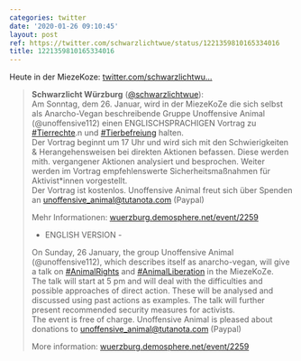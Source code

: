 ```yaml
---
categories: twitter
date: '2020-01-26 09:10:45'
layout: post
ref: https://twitter.com/schwarzlichtwue/status/1221359810165334016
title: 1221359810165334016
---
```

Heute in der MiezeKoze: [twitter.com/schwarzlichtwu…](https://twitter.com/schwarzlichtwue/status/1220275755868925952)
> <b>Schwarzlicht Würzburg</b> ([@schwarzlichtwue](https://twitter.com/schwarzlichtwue)):  
>Am Sonntag, dem 26. Januar, wird in der MiezeKoZe die sich selbst als Anarcho-Vegan beschreibende Gruppe Unoffensive Animal (@unoffensive112) einen ENGLISCHSPRACHIGEN Vortrag zu [#Tierrechte](/t/tierrechte).n und [#Tierbefreiung](/t/tierbefreiung) halten.   
>Der Vortrag beginnt um 17 Uhr und wird sich mit den Schwierigkeiten &amp; Herangehensweisen bei direkten Aktionen befassen. Diese werden mith. vergangener Aktionen analysiert und besprochen. Weiter werden im Vortrag empfehlenswerte Sicherheitsmaßnahmen für Aktivist\*innen vorgestellt.  
>Der Vortrag ist kostenlos. Unoffensive Animal freut sich über Spenden an unoffensive_animal@tutanota.com (Paypal)  
>  
>  
>  
>Mehr Informationen: [wuerzburg.demosphere.net/event/2259](https://wuerzburg.demosphere.net/event/2259)  
>- ENGLISH VERSION -  
>  
>  
>  
>On Sunday, 26 January, the group Unoffensive Animal (@unoffensive112), which describes itself as anarcho-vegan, will give a talk on [#AnimalRights](/t/animalrights) and [#AnimalLiberation](/t/animalliberation) in the MiezeKoZe.  
>The talk will start at 5 pm and will deal with the difficulties and possible approaches of direct action. These will be analysed and discussed using past actions as examples. The talk will further present recommended security measures for activists.  
>The event is free of charge. Unoffensive Animal is pleased about donations to unoffensive_animal@tutanota.com (Paypal)  
>  
>  
>  
>More information: [wuerzburg.demosphere.net/event/2259](https://wuerzburg.demosphere.net/event/2259)  

